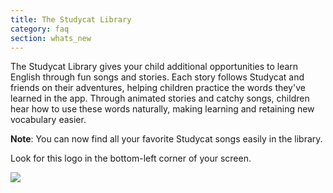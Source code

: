```yaml
---
title: The Studycat Library
category: faq
section: whats_new
---
```

The Studycat Library gives your child additional opportunities to learn English through fun songs and stories. Each story follows Studycat and friends on their adventures, helping children practice the words they've learned in the app. Through animated stories and catchy songs, children hear how to use these words naturally, making learning and retaining new vocabulary easier.

**Note**: You can now find all your favorite Studycat songs easily in the library.


Look for this logo in the bottom-left corner of your screen.


  
![](https://help.studycat.com/hc/article_attachments/40392062985497)